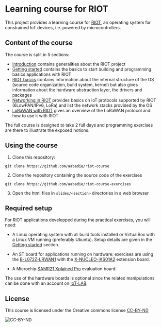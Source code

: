 # Learning course for RIOT

This project provides a learning course for [RIOT](https://riot-os.org), an
operating system for constrained IoT devices, i.e. powered by microcontrollers.

## Content of the course

The course is split in 5 sections:

- [Introduction](https://aabadie.github.io/riot-course/slides/01-introduction)
  contains generalities about the RIOT project
- [Getting started](https://aabadie.github.io/riot-course/slides/02-getting-started)
  contains the basics to start building and programming basics applications
  with RIOT
- [RIOT basics](https://aabadie.github.io/riot-course/slides/03-riot-basics)
  contains information about the internal structure of the OS (source code
  organization, build system, kernel) but also gives information about the
  hardware abstraction layer, the drivers and packages
- [Networking in RIOT](https://aabadie.github.io/riot-course/slides/04-networking-in-riot)
  provides basics on IoT protocols supported by RIOT (6LowPAN/IPv6, LoRa) and
  list the network stacks provided by the OS
- [LoRaWAN with RIOT](https://aabadie.github.io/riot-course/slides/05-lorawan-with-riot)
  gives an overview of the LoRaWAN protocol and how to use it with RIOT

The full course is designed to take 2 full days and programming exercises are
there to illustrate the exposed notions.

## Using the course

1. Clone this repository:
```
git clone https://github.com/aabadie/riot-course
```

2. Clone the repository containing the source code of the exercises
```
git clone https://github.com/aabadie/riot-course-exercises
```

3. Open the html files in `slides/<section>` directories in a web browser

## Required setup

For RIOT applications developped during the practical exercises, you will need:

- A Linux operating system with all build tools installed or VirtualBox with a
  Linux VM running (preferably Ubuntu). Setup details are given in the
  [Getting started](slides/02-getting-started) section.

- An ST board for applications running on hardware: exercises are using the
  [B-L072Z-LRWAN1](http://www.st.com/en/evaluation-tools/b-l072z-lrwan1.html)
  with the
  [X-NUCLEO-IKS01A2](http://www.st.com/en/ecosystems/x-nucleo-iks01a2.html)
  extension board.

- A Microchip
  [SAMR21 Xplained Pro](http://www.microchip.com/developmenttools/productdetails.aspx?partno=atsamr21-xpro)
  evaluation board.

The use of the hardware boards is optional since the related manipulations can
be done with an account on [IoT-LAB](https://www.iot-lab.info).

## License

This course is licensed under the Creative commons license
[CC-BY-ND](https://creativecommons.org/licenses/by-nd/4.0/)

![CC-BY-ND](https://mirrors.creativecommons.org/presskit/buttons/80x15/png/by-nd.png)